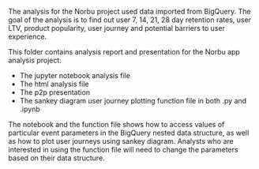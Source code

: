 
The analysis for the Norbu project used data imported from BigQuery. The goal of the analysis is to find out user 7, 14, 21, 28 day retention rates, user LTV, product popularity, user journey and potential barriers to user experience. 

This folder contains analysis report and presentation for the Norbu app analysis project: 

- The jupyter notebook analysis file
- The html analysis file
- The p2p presentation
- The sankey diagram user journey plotting function file in both .py and .ipynb


The notebook and the function file shows how to access values of particular event parameters in the BigQuery nested data structure, as well as how to plot user journeys using sankey diagram. Analysts who are interested in using the function file will need to change the parameters based on their data structure. 
